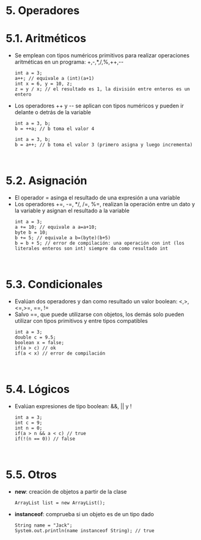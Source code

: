 # 5. Operadores

# 5.1. Aritméticos

- Se emplean con tipos numéricos primitivos para realizar operaciones aritméticas en un programa: +,-,\*,/,%,++,--
  ```
  int a = 3;
  a++; // equivale a (int)(a+1)
  int x = 6, y = 10, z;
  z = y / x; // el resultado es 1, la división entre enteros es un entero
  ```
- Los operadores ++ y -- se aplican con tipos numéricos y pueden ir delante o detrás de la variable

  ```
  int a = 3, b;
  b = ++a; // b toma el valor 4

  int a = 3, b;
  b = a++; // b toma el valor 3 (primero asigna y luego incrementa)
  ```

<br>

# 5.2. Asignación

- El operador = asinga el resultado de una expresión a una variable
- Los operadores +=, -=, \*/, /=, %=, realizan la operación entre un dato y la variable y asignan el resultado a la variable
  ```
  int a = 3;
  a += 10; // equivale a a=a+10;
  byte b = 10;
  b += 5; // equivale a b=(byte)(b+5)
  b = b + 5; // error de compilación: una operación con int (los literales enteros son int) siempre da como resultado int
  ```

<br>

# 5.3. Condicionales

- Evalúan dos operadores y dan como resultado un valor boolean: <,>,<=,>=, ==, !=
- Salvo ==, que puede utilizarse con objetos, los demás solo pueden utilizar con tipos primitivos y entre tipos compatibles
  ```
  int a = 3;
  double c = 9.5;
  boolean x = false;
  if(a > c) // ok
  if(a < x) // error de compilación
  ```

<br>

# 5.4. Lógicos

- Evalúan expresiones de tipo boolean: &&, || y !
  ```
  int a = 3;
  int c = 9;
  int n = 0;
  if(a > n && a < c) // true
  if(!(n == 0)) // false
  ```

<br>

# 5.5. Otros

- **new**: creación de objetos a partir de la clase
  ```
  ArrayList list = new ArrayList();
  ```
- **instanceof**: comprueba si un objeto es de un tipo dado
  ```
  String name = "Jack";
  System.out.println(name instanceof String); // true
  ```

